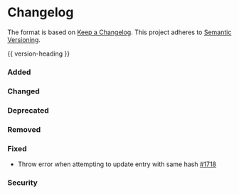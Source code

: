 # Changelog
The format is based on [Keep a Changelog](https://keepachangelog.com/en/1.0.0/).
This project adheres to [Semantic Versioning](https://semver.org/spec/v2.0.0.html).

{{ version-heading }}

### Added

### Changed

### Deprecated

### Removed

### Fixed
- Throw error when attempting to update entry with same hash [#1718](https://github.com/holochain/holochain-rust/pull/1718)
### Security

